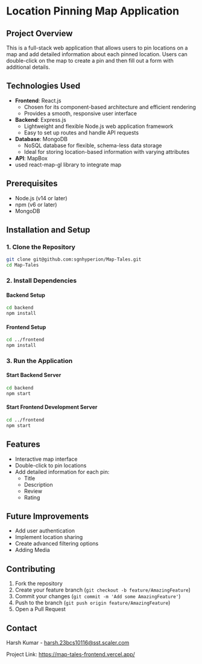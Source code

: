 # Location Pinning Map Application


## Project Overview
This is a full-stack web application that allows users to pin locations on a map and add detailed information about each pinned location. Users can double-click on the map to create a pin and then fill out a form with additional details.

## Technologies Used
- **Frontend**: React.js
  - Chosen for its component-based architecture and efficient rendering
  - Provides a smooth, responsive user interface
- **Backend**: Express.js
  - Lightweight and flexible Node.js web application framework
  - Easy to set up routes and handle API requests
- **Database**: MongoDB
  - NoSQL database for flexible, schema-less data storage
  - Ideal for storing location-based information with varying attributes
 - **API**: MapBox
  - used react-map-gl library to integrate map

## Prerequisites
- Node.js (v14 or later)
- npm (v6 or later)
- MongoDB

## Installation and Setup

### 1. Clone the Repository
```bash
git clone git@github.com:sgnhyperion/Map-Tales.git
cd Map-Tales
```

### 2. Install Dependencies
#### Backend Setup
```bash
cd backend
npm install
```

#### Frontend Setup
```bash
cd ../frontend
npm install
```

### 3. Run the Application
#### Start Backend Server
```bash
cd backend
npm start
```

#### Start Frontend Development Server
```bash
cd ../frontend
npm start
```

## Features
- Interactive map interface
- Double-click to pin locations
- Add detailed information for each pin:
  - Title
  - Description
  - Review
  - Rating

## Future Improvements
- Add user authentication
- Implement location sharing
- Create advanced filtering options
- Adding Media

## Contributing
1. Fork the repository
2. Create your feature branch (`git checkout -b feature/AmazingFeature`)
3. Commit your changes (`git commit -m 'Add some AmazingFeature'`)
4. Push to the branch (`git push origin feature/AmazingFeature`)
5. Open a Pull Request


## Contact
Harsh Kumar - harsh.23bcs10116@sst.scaler.com

Project Link: https://map-tales-frontend.vercel.app/
